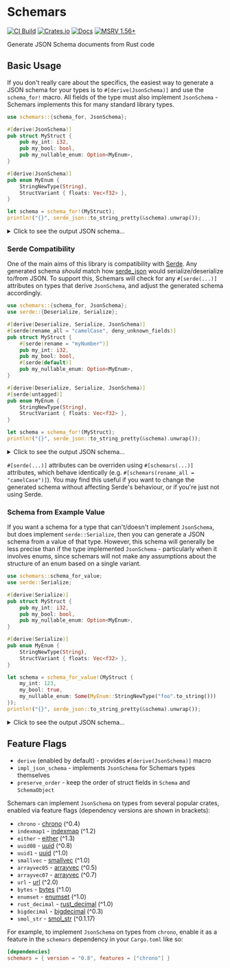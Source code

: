 # Schemars

[![CI Build](https://img.shields.io/github/actions/workflow/status/GREsau/schemars/ci.yml?branch=master&logo=GitHub)](https://github.com/GREsau/schemars/actions)
[![Crates.io](https://img.shields.io/crates/v/schemars)](https://crates.io/crates/schemars)
[![Docs](https://docs.rs/schemars/badge.svg)](https://docs.rs/schemars)
[![MSRV 1.56+](https://img.shields.io/badge/schemars-rustc_1.56+-lightgray.svg)](https://blog.rust-lang.org/2021/10/21/Rust-1.56.0.html)

Generate JSON Schema documents from Rust code

## Basic Usage

If you don't really care about the specifics, the easiest way to generate a JSON schema for your types is to `#[derive(JsonSchema)]` and use the `schema_for!` macro. All fields of the type must also implement `JsonSchema` - Schemars implements this for many standard library types.

```rust
use schemars::{schema_for, JsonSchema};

#[derive(JsonSchema)]
pub struct MyStruct {
    pub my_int: i32,
    pub my_bool: bool,
    pub my_nullable_enum: Option<MyEnum>,
}

#[derive(JsonSchema)]
pub enum MyEnum {
    StringNewType(String),
    StructVariant { floats: Vec<f32> },
}

let schema = schema_for!(MyStruct);
println!("{}", serde_json::to_string_pretty(&schema).unwrap());
```

<details>
<summary>Click to see the output JSON schema...</summary>

```json
{
  "$schema": "http://json-schema.org/draft-07/schema#",
  "title": "MyStruct",
  "type": "object",
  "required": ["my_bool", "my_int"],
  "properties": {
    "my_bool": {
      "type": "boolean"
    },
    "my_int": {
      "type": "integer",
      "format": "int32"
    },
    "my_nullable_enum": {
      "anyOf": [
        {
          "$ref": "#/definitions/MyEnum"
        },
        {
          "type": "null"
        }
      ]
    }
  },
  "definitions": {
    "MyEnum": {
      "anyOf": [
        {
          "type": "object",
          "required": ["StringNewType"],
          "properties": {
            "StringNewType": {
              "type": "string"
            }
          },
          "additionalProperties": false
        },
        {
          "type": "object",
          "required": ["StructVariant"],
          "properties": {
            "StructVariant": {
              "type": "object",
              "required": ["floats"],
              "properties": {
                "floats": {
                  "type": "array",
                  "items": {
                    "type": "number",
                    "format": "float"
                  }
                }
              }
            }
          },
          "additionalProperties": false
        }
      ]
    }
  }
}
```

</details>

### Serde Compatibility

One of the main aims of this library is compatibility with [Serde](https://github.com/serde-rs/serde). Any generated schema _should_ match how [serde_json](https://github.com/serde-rs/json) would serialize/deserialize to/from JSON. To support this, Schemars will check for any `#[serde(...)]` attributes on types that derive `JsonSchema`, and adjust the generated schema accordingly.

```rust
use schemars::{schema_for, JsonSchema};
use serde::{Deserialize, Serialize};

#[derive(Deserialize, Serialize, JsonSchema)]
#[serde(rename_all = "camelCase", deny_unknown_fields)]
pub struct MyStruct {
    #[serde(rename = "myNumber")]
    pub my_int: i32,
    pub my_bool: bool,
    #[serde(default)]
    pub my_nullable_enum: Option<MyEnum>,
}

#[derive(Deserialize, Serialize, JsonSchema)]
#[serde(untagged)]
pub enum MyEnum {
    StringNewType(String),
    StructVariant { floats: Vec<f32> },
}

let schema = schema_for!(MyStruct);
println!("{}", serde_json::to_string_pretty(&schema).unwrap());
```

<details>
<summary>Click to see the output JSON schema...</summary>

```json
{
  "$schema": "http://json-schema.org/draft-07/schema#",
  "title": "MyStruct",
  "type": "object",
  "required": ["myBool", "myNumber"],
  "properties": {
    "myBool": {
      "type": "boolean"
    },
    "myNullableEnum": {
      "default": null,
      "anyOf": [
        {
          "$ref": "#/definitions/MyEnum"
        },
        {
          "type": "null"
        }
      ]
    },
    "myNumber": {
      "type": "integer",
      "format": "int32"
    }
  },
  "additionalProperties": false,
  "definitions": {
    "MyEnum": {
      "anyOf": [
        {
          "type": "string"
        },
        {
          "type": "object",
          "required": ["floats"],
          "properties": {
            "floats": {
              "type": "array",
              "items": {
                "type": "number",
                "format": "float"
              }
            }
          }
        }
      ]
    }
  }
}
```

</details>

`#[serde(...)]` attributes can be overriden using `#[schemars(...)]` attributes, which behave identically (e.g. `#[schemars(rename_all = "camelCase")]`). You may find this useful if you want to change the generated schema without affecting Serde's behaviour, or if you're just not using Serde.

### Schema from Example Value

If you want a schema for a type that can't/doesn't implement `JsonSchema`, but does implement `serde::Serialize`, then you can generate a JSON schema from a value of that type. However, this schema will generally be less precise than if the type implemented `JsonSchema` - particularly when it involves enums, since schemars will not make any assumptions about the structure of an enum based on a single variant.

```rust
use schemars::schema_for_value;
use serde::Serialize;

#[derive(Serialize)]
pub struct MyStruct {
    pub my_int: i32,
    pub my_bool: bool,
    pub my_nullable_enum: Option<MyEnum>,
}

#[derive(Serialize)]
pub enum MyEnum {
    StringNewType(String),
    StructVariant { floats: Vec<f32> },
}

let schema = schema_for_value!(MyStruct {
    my_int: 123,
    my_bool: true,
    my_nullable_enum: Some(MyEnum::StringNewType("foo".to_string()))
});
println!("{}", serde_json::to_string_pretty(&schema).unwrap());
```

<details>
<summary>Click to see the output JSON schema...</summary>

```json
{
  "$schema": "http://json-schema.org/draft-07/schema#",
  "title": "MyStruct",
  "examples": [
    {
      "my_bool": true,
      "my_int": 123,
      "my_nullable_enum": {
        "StringNewType": "foo"
      }
    }
  ],
  "type": "object",
  "properties": {
    "my_bool": {
      "type": "boolean"
    },
    "my_int": {
      "type": "integer"
    },
    "my_nullable_enum": true
  }
}
```

</details>

## Feature Flags

- `derive` (enabled by default) - provides `#[derive(JsonSchema)]` macro
- `impl_json_schema` - implements `JsonSchema` for Schemars types themselves
- `preserve_order` - keep the order of struct fields in `Schema` and `SchemaObject`

Schemars can implement `JsonSchema` on types from several popular crates, enabled via feature flags (dependency versions are shown in brackets):

- `chrono` - [chrono](https://crates.io/crates/chrono) (^0.4)
- `indexmap1` - [indexmap](https://crates.io/crates/indexmap) (^1.2)
- `either` - [either](https://crates.io/crates/either) (^1.3)
- `uuid08` - [uuid](https://crates.io/crates/uuid) (^0.8)
- `uuid1` - [uuid](https://crates.io/crates/uuid) (^1.0)
- `smallvec` - [smallvec](https://crates.io/crates/smallvec) (^1.0)
- `arrayvec05` - [arrayvec](https://crates.io/crates/arrayvec) (^0.5)
- `arrayvec07` - [arrayvec](https://crates.io/crates/arrayvec) (^0.7)
- `url` - [url](https://crates.io/crates/url) (^2.0)
- `bytes` - [bytes](https://crates.io/crates/bytes) (^1.0)
- `enumset` - [enumset](https://crates.io/crates/enumset) (^1.0)
- `rust_decimal` - [rust_decimal](https://crates.io/crates/rust_decimal) (^1.0)
- `bigdecimal` - [bigdecimal](https://crates.io/crates/bigdecimal) (^0.3)
- `smol_str` - [smol_str](https://crates.io/crates/smol_str) (^0.1.17)

For example, to implement `JsonSchema` on types from `chrono`, enable it as a feature in the `schemars` dependency in your `Cargo.toml` like so:

```toml
[dependencies]
schemars = { version = "0.8", features = ["chrono"] }
```
